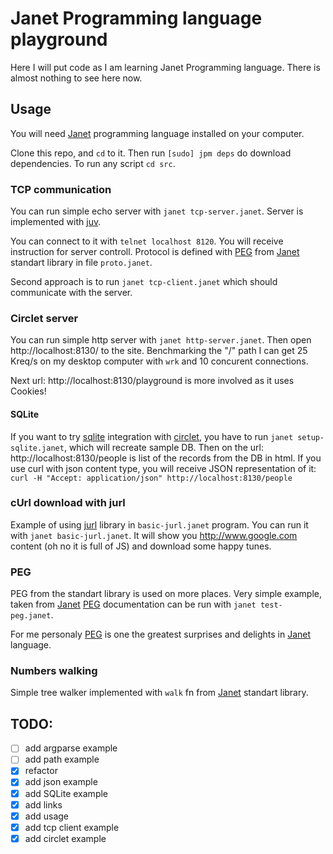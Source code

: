 # Janet Programming language playground

Here I will put code as I am learning Janet Programming language. There is 
almost nothing to see here now.

## Usage

You will need [Janet] programming language installed on your computer.

Clone this repo, and `cd` to it. Then run `[sudo] jpm deps` do download 
dependencies. To run any script `cd src`.

### TCP communication

You can run simple echo server with `janet tcp-server.janet`. Server is 
implemented with [juv]. 

You can connect to it with `telnet localhost 8120`. You will receive instruction
for server controll. Protocol is defined with [PEG] from [Janet] standart 
library in file `proto.janet`.

Second approach is to run `janet tcp-client.janet` which should communicate with
the server. 

### Circlet server

You can run simple http server with `janet http-server.janet`. Then open
http://localhost:8130/ to the site. Benchmarking the "/" path I can get 25 
Kreq/s on my desktop computer with `wrk` and 10 concurent connections.

Next url: http://localhost:8130/playground is more involved as it uses Cookies!

#### SQLite 

If you want to try [sqlite] integration with [circlet], you have to run 
`janet setup-sqlite.janet`, which will recreate sample DB. Then on the url:
http://localhost:8130/people is list of the records from the DB in html. If you
use curl with json content type, you will receive JSON representation of it:
`curl -H "Accept: application/json" http://localhost:8130/people`


### cUrl download with jurl

Example of using [jurl] library in `basic-jurl.janet` program. You can run it
with `janet basic-jurl.janet`. It will show you http://www.google.com content
(oh no it is full of JS) and download some happy tunes.

### PEG 

PEG from the standart library is used on more places. Very simple example, taken
from [Janet] [PEG] documentation can be run with `janet test-peg.janet`.

For me personaly [PEG] is one the greatest surprises and delights in [Janet] 
language.

### Numbers walking

Simple tree walker implemented with `walk` fn from [Janet] standart library. 


[Janet]: https://janet-lang.org/index.html
[juv]: https://github.com/janet-lang/juv
[circlet]: https://github.com/janet-lang/circlet
[PEG]: https://janet-lang.org/docs/peg.html
[jurl]: https://github.com/sepisoad/jurl
[sqlite]: https://github.com/janet-lang/sqlite3

## TODO:
- [ ] add argparse example
- [ ] add path example
- [x] refactor
- [x] add json example
- [x] add SQLite example
- [x] add links
- [x] add usage
- [x] add tcp client example
- [x] add circlet example
